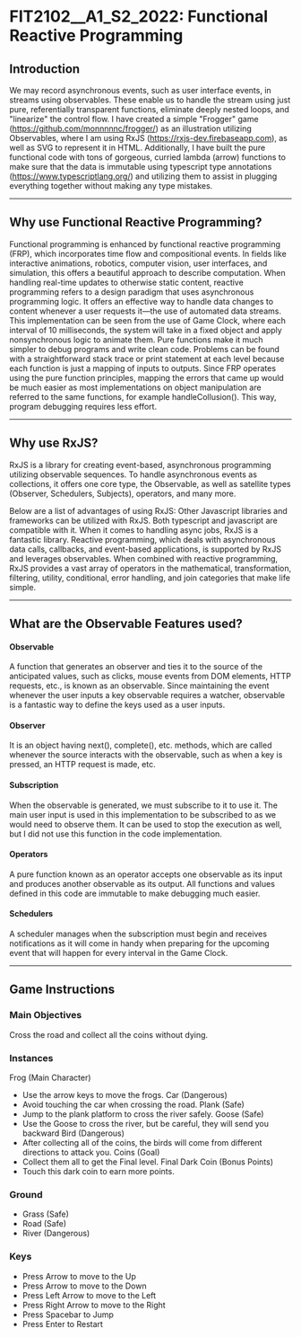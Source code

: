 # FIT2102__A1_S2_2022: Functional Reactive Programming

## Introduction

We may record asynchronous events, such as user interface events, in streams using observables. These enable us to handle the stream using just pure, referentially transparent functions, eliminate deeply nested loops, and "linearize" the control flow.
I have created a simple "Frogger" game (https://github.com/monnnnnc/frogger/) as an illustration utilizing Observables, where I am using RxJS (https://rxjs-dev.firebaseapp.com), as well as SVG to represent it in HTML.
Additionally, I have built the pure functional code with tons of gorgeous, curried lambda (arrow) functions to make sure that the data is immutable using typescript type annotations (https://www.typescriptlang.org/) and utilizing them to assist in plugging everything together without making any type mistakes.

***

## Why use Functional Reactive Programming?

Functional programming is enhanced by functional reactive programming (FRP), which incorporates time flow and compositional events. In fields like interactive animations, robotics, computer vision, user interfaces, and simulation, this offers a beautiful approach to describe computation.
When handling real-time updates to otherwise static content, reactive programming refers to a design paradigm that uses asynchronous programming logic. It offers an effective way to handle data changes to content whenever a user requests it—the use of automated data streams. This implementation can be seen from the use of Game Clock, where each interval of 10 milliseconds, the system will take in a fixed object and apply nonsynchronous logic to animate them. 
Pure functions make it much simpler to debug programs and write clean code. Problems can be found with a straightforward stack trace or print statement at each level because each function is just a mapping of inputs to outputs. Since FRP operates using the pure function principles, mapping the errors that came up would be much easier as most implementations on object manipulation are referred to the same functions, for example handleCollusion(). This way, program debugging requires less effort. 

***

## Why use RxJS?

RxJS is a library for creating event-based, asynchronous programming utilizing observable sequences. To handle asynchronous events as collections, it offers one core type, the Observable, as well as satellite types (Observer, Schedulers, Subjects), operators, and many more.


Below are a list of advantages of using RxJS:
Other Javascript libraries and frameworks can be utilized with RxJS. Both typescript and javascript are compatible with it.
When it comes to handling async jobs, RxJS is a fantastic library.
Reactive programming, which deals with asynchronous data calls, callbacks, and event-based applications, is supported by RxJS and leverages observables.
When combined with reactive programming, RxJS provides a vast array of operators in the mathematical, transformation, filtering, utility, conditional, error handling, and join categories that make life simple.

***

## What are the Observable Features used?

#### Observable
A function that generates an observer and ties it to the source of the anticipated values, such as clicks, mouse events from DOM elements, HTTP requests, etc., is known as an observable. Since maintaining the event whenever the user inputs a key observable requires a watcher, observable is a fantastic way to define the keys used as a user inputs. 

#### Observer
It is an object having next(), complete(), etc. methods, which are called whenever the source interacts with the observable, such as when a key is pressed, an HTTP request is made, etc.

#### Subscription
When the observable is generated, we must subscribe to it to use it. The main user input is used in this implementation to be subscribed to as we would need to observe them. It can be used to stop the execution as well, but I did not use this function in the code implementation. 

#### Operators
A pure function known as an operator accepts one observable as its input and produces another observable as its output. All functions and values defined in this code are immutable to make debugging much easier.

#### Schedulers
A scheduler manages when the subscription must begin and receives notifications as it will come in handy when preparing for the upcoming event that will happen for every interval in the Game Clock. 

***

## Game Instructions

### Main Objectives
Cross the road and collect all the coins without dying.

### Instances
Frog (Main Character) 
- Use the arrow keys to move the frogs.
Car (Dangerous)
- Avoid touching the car when crossing the road.
Plank (Safe)
- Jump to the plank platform to cross the river safely.
Goose (Safe)
- Use the Goose to cross the river, but be careful, they will send you backward 
Bird (Dangerous)
- After collecting all of the coins, the birds will come from different directions to attack you.
Coins (Goal)
- Collect them all to get the Final level.
Final Dark Coin (Bonus Points)
- Touch this dark coin to earn more points.

### Ground
- Grass (Safe)
- Road (Safe)
- River (Dangerous)

### Keys
- Press  Arrow to move to the Up
- Press  Arrow to move to the Down
- Press Left Arrow to move to the Left
- Press Right Arrow to move to the Right
- Press Spacebar to Jump
- Press Enter to Restart 


